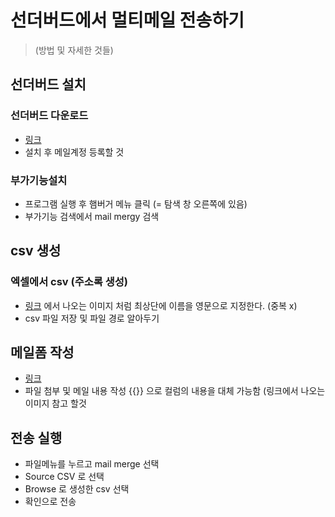 # 선더버드에서 멀티메일 전송하기 

> (방법 및 자세한 것들)

## 선더버드 설치 

### 선더버드 다운로드 

- [링크](https://www.thunderbird.net/ko/)
- 설치 후 메일계정 등록할 것

### 부가기능설치

- 프로그램 실행 후 햄버거 메뉴 클릭 (= 탐색 창 오른쪽에 있음)
- 부가기능 검색에서 mail mergy 검색
 
## csv 생성

### 엑셀에서 csv (주소록 생성)

- [링크](https://www.hongkiat.com/blog/mass-mail-thunderbird/) 에서 나오는 이미지 처럼 최상단에 이름을 영문으로 지정한다. (중복 x)
- csv 파일 저장 및 파일 경로 알아두기

## 메일폼 작성

- [링크](https://www.hongkiat.com/blog/mass-mail-thunderbird/)
- 파일 첨부 및 메일 내용 작성 {{}} 으로 컬럼의 내용을 대체 가능함 (링크에서 나오는 이미지 참고 할것

## 전송 실행

- 파일메뉴를 누르고 mail merge 선택
- Source CSV 로 선택
- Browse 로 생성한 csv 선택
- 확인으로 전송
